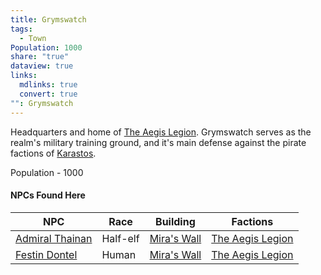```yaml
---
title: Grymswatch
tags:
  - Town
Population: 1000
share: "true"
dataview: true
links:
  mdlinks: true
  convert: true
"": Grymswatch
---
```


Headquarters and home of [The Aegis Legion](../../../Factions_&%20Clans/The%20Aegis%20Legion/index.md). Grymswatch serves as the realm's military training ground, and it's main defense against the pirate factions of [Karastos](../Karastos/index.md). 

Population - 1000

#### NPCs Found Here
| NPC                                                                                     | Race     | Building                                                                             | Factions                                                                    |
| --------------------------------------------------------------------------------------- | -------- | ------------------------------------------------------------------------------------ | --------------------------------------------------------------------------- |
| [Admiral Thainan](./NPCs/Admiral_Thainan.md) | Half-elf | [Mira's Wall](./Locations/Mira's_Wall.md) | [The Aegis Legion](../../../Factions_&%20Clans/The%20Aegis%20Legion/index.md) |
| [Festin Dontel](./NPCs/Festin_Dontel.md)     | Human    | [Mira's Wall](./Locations/Mira's_Wall.md) | [The Aegis Legion](../../../Factions_&%20Clans/The%20Aegis%20Legion/index.md) |
